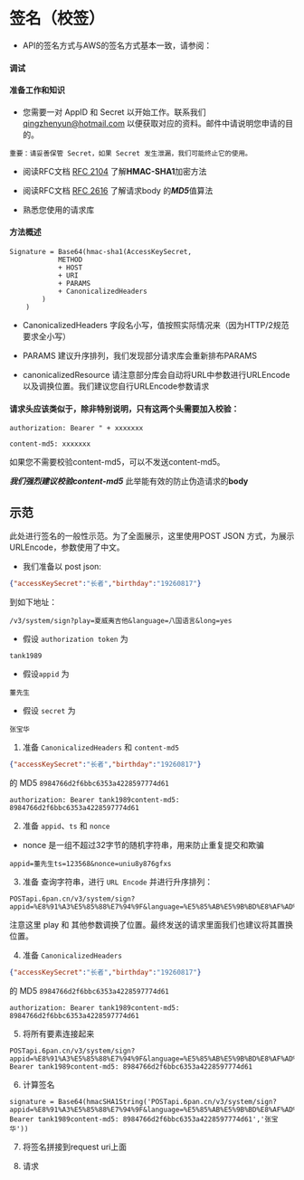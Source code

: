 # 签名（校签）

* API的签名方式与AWS的签名方式基本一致，请参阅：

#### 调试

#### 准备工作和知识

* 您需要一对 AppID 和 Secret 以开始工作。联系我们 <qingzhenyun@hotmail.com> 以便获取对应的资料。邮件中请说明您申请的目的。

```
重要：请妥善保管 Secret，如果 Secret 发生泄漏，我们可能终止它的使用。
```

* 阅读RFC文档 [RFC 2104](https://www.ietf.org/rfc/rfc2104.txt) 了解**HMAC-SHA1**加密方法

* 阅读RFC文档 [RFC 2616](https://www.ietf.org/rfc/rfc2616.txt) 了解请求body 的***MD5***值算法

* 熟悉您使用的请求库

#### 方法概述

```
Signature = Base64(hmac-sha1(AccessKeySecret,
            METHOD
            + HOST
            + URI
            + PARAMS
            + CanonicalizedHeaders
        )
    )
```

* CanonicalizedHeaders 字段名小写，值按照实际情况来（因为HTTP/2规范要求全小写）

* PARAMS 建议升序排列，我们发现部分请求库会重新排布PARAMS

* canonicalizedResource 请注意部分库会自动将URL中参数进行URLEncode以及调换位置。我们建议您自行URLEncode参数请求


#### 请求头应该类似于，除非特别说明，只有这两个头需要加入校验：

```
authorization: Bearer " + xxxxxxx

content-md5: xxxxxxx

```

如果您不需要校验content-md5，可以不发送content-md5。

***我们强烈建议校验content-md5*** 此举能有效的防止伪造请求的**body**

## 示范

此处进行签名的一般性示范。为了全面展示，这里使用POST JSON 方式，为展示URLEncode，参数使用了中文。

* 我们准备以 post json:

```json
{"accessKeySecret":"长者","birthday":"19260817"}
``` 

到如下地址：
```
/v3/system/sign?play=夏威夷吉他&language=八国语言&long=yes
```
* 假设 ```authorization token``` 为 
```
tank1989
```
* 假设```appid``` 为 
```
董先生
```
* 假设 ```secret``` 为 

```
张宝华
```

1. 准备 ```CanonicalizedHeaders``` 和 ```content-md5```

```json
{"accessKeySecret":"长者","birthday":"19260817"}
```
的 MD5 ```8984766d2f6bbc6353a4228597774d61```

```
authorization: Bearer tank1989content-md5: 8984766d2f6bbc6353a4228597774d61
```

2. 准备 ```appid```、```ts``` 和 ```nonce```

* nonce 是一组不超过32字节的随机字符串，用来防止重复提交和欺骗

```
appid=董先生ts=123568&nonce=uniu8y876gfxs
```

3. 准备 查询字符串，进行 ```URL Encode``` 并进行升序排列：

```
POSTapi.6pan.cn/v3/system/sign?appid=%E8%91%A3%E5%85%88%E7%94%9F&language=%E5%85%AB%E5%9B%BD%E8%AF%AD%E8%A8%80&long=yes&nonce=uniu8y876gfxs&play=%E5%A4%8F%E5%A8%81%E5%A4%B7%E5%90%89%E4%BB%96&ts=123568
```
注意这里 play 和 其他参数调换了位置。最终发送的请求里面我们也建议将其置换位置。

4. 准备 ```CanonicalizedHeaders```

```json
{"accessKeySecret":"长者","birthday":"19260817"}
```

的 MD5 ```8984766d2f6bbc6353a4228597774d61```

```
authorization: Bearer tank1989content-md5: 8984766d2f6bbc6353a4228597774d61
```

5. 将所有要素连接起来

```
POSTapi.6pan.cn/v3/system/sign?appid=%E8%91%A3%E5%85%88%E7%94%9F&language=%E5%85%AB%E5%9B%BD%E8%AF%AD%E8%A8%80&long=yes&nonce=uniu8y876gfxs&play=%E5%A4%8F%E5%A8%81%E5%A4%B7%E5%90%89%E4%BB%96&ts=123568authorization: Bearer tank1989content-md5: 8984766d2f6bbc6353a4228597774d61
```

6. 计算签名


```
signature = Base64(hmacSHA1String('POSTapi.6pan.cn/v3/system/sign?appid=%E8%91%A3%E5%85%88%E7%94%9F&language=%E5%85%AB%E5%9B%BD%E8%AF%AD%E8%A8%80&long=yes&nonce=uniu8y876gfxs&play=%E5%A4%8F%E5%A8%81%E5%A4%B7%E5%90%89%E4%BB%96&ts=123568authorization: Bearer tank1989content-md5: 8984766d2f6bbc6353a4228597774d61','张宝华'))
```

7. 将签名拼接到request uri上面

8. 请求

